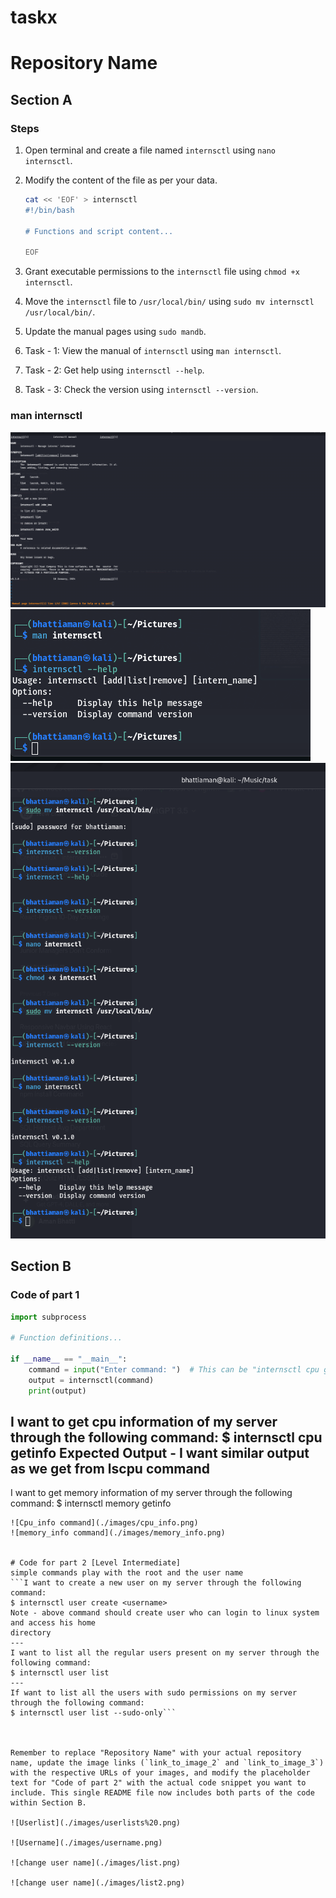 # taskx
# Repository Name

## Section A

### Steps

1. Open terminal and create a file named `internsctl` using `nano internsctl`.
2. Modify the content of the file as per your data.

    ```bash
    cat << 'EOF' > internsctl
    #!/bin/bash

    # Functions and script content...

    EOF
    ```

3. Grant executable permissions to the `internsctl` file using `chmod +x internsctl`.
4. Move the `internsctl` file to `/usr/local/bin/` using `sudo mv internsctl /usr/local/bin/`.
5. Update the manual pages using `sudo mandb`.
6. Task - 1: View the manual of `internsctl` using `man internsctl`.
7. Task - 2: Get help using `internsctl --help`.
8. Task - 3: Check the version using `internsctl --version`.

### man internsctl
![man commmand](./images/man_command.png)
![--help command](./images/help.png)
![--version command](./images/version.png)

## Section B

### Code of part 1

```python
import subprocess

# Function definitions...

if __name__ == "__main__":
    command = input("Enter command: ")  # This can be "internsctl cpu getinfo" or "internsctl memory getinfo"
    output = internsctl(command)
    print(output)
```

I want to get cpu information of my server through the following command:
$ internsctl cpu getinfo
Expected Output -
I want similar output as we get from lscpu command
---
I want to get memory information of my server through the following command:
$ internsctl memory getinfo
```
![Cpu_info command](./images/cpu_info.png)
![memory_info command](./images/memory_info.png)


# Code for part 2 [Level Intermediate]
simple commands play with the root and the user name
```I want to create a new user on my server through the following command:
$ internsctl user create <username>
Note - above command should create user who can login to linux system and access his home
directory
---
I want to list all the regular users present on my server through the following command:
$ internsctl user list
---
If want to list all the users with sudo permissions on my server through the following command:
$ internsctl user list --sudo-only```



Remember to replace "Repository Name" with your actual repository name, update the image links (`link_to_image_2` and `link_to_image_3`) with the respective URLs of your images, and modify the placeholder text for "Code of part 2" with the actual code snippet you want to include. This single README file now includes both parts of the code within Section B.

![Userlist](./images/userlists%20.png)

![Username](./images/username.png)

![change user name](./images/list.png)

![change user name](./images/list2.png)
